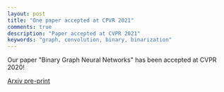 ```yaml
---
layout: post
title: "One paper accepted at CPVR 2021"
comments: true
description: "Paper accepted at CVPR 2021"
keywords: "graph, convolution, binary, binarization"
---
```


Our paper "Binary Graph Neural Networks" has been accepted at CVPR 2020!

[Arxiv pre-print](https://arxiv.org/abs/2012.15823)
